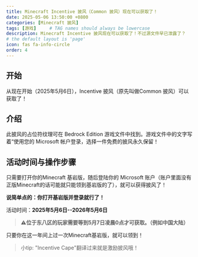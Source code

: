 ```yaml
---
title: Minecraft Incentive 披风（Common 披风）现在可以获取了！
date: 2025-05-06 13:50:00 +0800
categories: [Minecraft 披风]
tags: [游戏]     # TAG names should always be lowercase
description: Minecraft Incentive 披风现在可以获取了！不过源文件早已泄露了？
# the default layout is 'page'
icon: fas fa-info-circle
order: 4
---
```

## 开始
从现在开始（2025年5月6日），Incentive 披风（原先叫做Common 披风）可以获取了！

## 介绍

此披风的占位符纹理可在 Bedrock Edition 游戏文件中找到。游戏文件中的文字写着“使用您的 Microsoft 帐户登录，选择一件免费的披风永久保留！

## 活动时间与操作步骤

只需要打开你的Minecraft 基岩版，随后登陆你的 Microsoft 账户（账户里面没有正版Minecraft的话可能就只能领到基岩版的了），就可以获得披风了！

**说简单点的：你打开基岩版并登录就行了！**

活动时间：**2025年5月6日--2026年5月6日**

> :warning:**位于东八区的玩家需要等到5月7日凌晨0点才可获取。（例如中国大陆）**

只要你在这一年间上过一次Minecraft基岩版，就可以领到！

> 小tip: "Incentive Cape"翻译过来就是激励披风哦！
